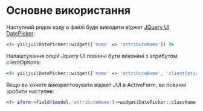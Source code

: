 Основне використання
====================

Наступний рядок коду в файлі буде виводити віджет [JQuery UI DatePicker](https://api.jqueryui.com/datepicker/):

```php
<?= yii\jui\DatePicker::widget(['name' => 'attributeName']) ?>
```

Налаштування опцій Jquery UI повинні бути виконані з атрибутом clientOptions:

```php
<?= yii\jui\DatePicker::widget(['name' => 'attributeName', 'clientOptions' => ['defaultDate' => '2014-01-01']]) ?>
```

Якщо ви хочете використовувати віджет JUI в ActiveForm, ви повинні зробити наступне:

```php
<?= $form->field($model,'attributeName')->widget(DatePicker::className(),['clientOptions' => ['defaultDate' => '2014-01-01']]) ?>
```
